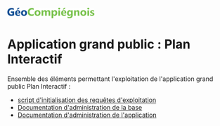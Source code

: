 ![picto](/doc/img/geocompiegnois_2020_reduit_v2.png)

# Application grand public : Plan Interactif

Ensemble des éléments permettant l'exploitation de l'application grand public Plan Interactif  :

- [script d'initialisation des requêtes d'exploitation](sql/init_bd_planinteractif.sql) 
- [Documentation d'administration de la base](doc/doc_admin_bd_planinteractif.md)
- [Documentation d'administration de l'application](doc/doc_admin_app_planinteractif.md)
